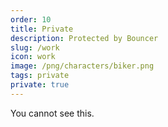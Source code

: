 ```yaml
---
order: 10
title: Private
description: Protected by Bouncer
slug: /work
icon: work
image: /png/characters/biker.png
tags: private
private: true
---
```


You cannot see this.
